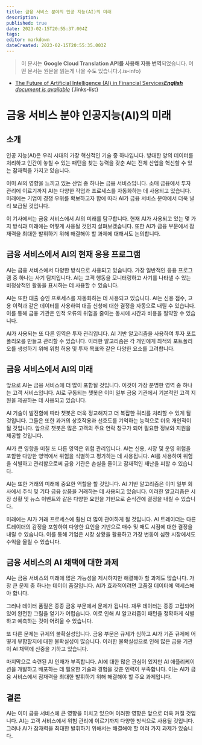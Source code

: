 ```yaml
---
title: 금융 서비스 분야의 인공 지능(AI)의 미래
description: 
published: true
date: 2023-02-15T20:55:37.004Z
tags: 
editor: markdown
dateCreated: 2023-02-15T20:55:35.003Z
---
```


> 이 문서는 **Google Cloud Translation API를 사용해 자동 번역**되었습니다.
어떤 문서는 원문을 읽는게 나을 수도 있습니다.{.is-info}



- [The Future of Artificial Intelligence (AI) in Financial Services***English** document is available*](/en/Knowledge-base/Common/the-future-of-artificial-intelligence-ai-in-financial-services)
{.links-list}


# 금융 서비스 분야 인공지능(AI)의 미래

## 소개

인공 지능(AI)은 우리 시대의 가장 혁신적인 기술 중 하나입니다. 방대한 양의 데이터를 처리하고 인간이 놓칠 수 있는 패턴을 찾는 능력을 갖춘 AI는 전체 산업을 혁신할 수 있는 잠재력을 가지고 있습니다.

이미 AI의 영향을 느끼고 있는 산업 중 하나는 금융 서비스입니다. 소매 금융에서 투자 관리에 이르기까지 AI는 다양한 작업과 프로세스를 자동화하는 데 사용되고 있습니다. 미래에는 기업이 경쟁 우위를 확보하고자 함에 따라 AI가 금융 서비스 분야에서 더욱 널리 보급될 것입니다.

이 기사에서는 금융 서비스에서 AI의 미래를 탐구합니다. 현재 AI가 사용되고 있는 몇 가지 방식과 미래에는 어떻게 사용될 것인지 살펴보겠습니다. 또한 AI가 금융 부문에서 잠재력을 최대한 발휘하기 위해 해결해야 할 과제에 대해서도 논의합니다.

## 금융 서비스에서 AI의 현재 응용 프로그램

AI는 금융 서비스에서 다양한 방식으로 사용되고 있습니다. 가장 일반적인 응용 프로그램 중 하나는 사기 탐지입니다. AI는 고객 행동을 모니터링하고 사기를 나타낼 수 있는 비정상적인 활동을 표시하는 데 사용할 수 있습니다.

 AI는 또한 대출 승인 프로세스를 자동화하는 데 사용되고 있습니다. AI는 신용 점수, 고용 이력과 같은 데이터를 사용하여 대출 신청에 대한 결정을 자동으로 내릴 수 있습니다. 이를 통해 금융 기관은 인적 오류의 위험을 줄이는 동시에 시간과 비용을 절약할 수 있습니다.

AI가 사용되는 또 다른 영역은 투자 관리입니다. AI 기반 알고리즘을 사용하여 투자 포트폴리오를 만들고 관리할 수 있습니다. 이러한 알고리즘은 각 개인에게 최적의 포트폴리오를 생성하기 위해 위험 허용 및 투자 목표와 같은 다양한 요소를 고려합니다.

## 금융 서비스에서 AI의 미래

앞으로 AI는 금융 서비스에 더 많이 포함될 것입니다. 이것이 가장 분명한 영역 중 하나는 고객 서비스입니다. AI로 구동되는 챗봇은 이미 일부 금융 기관에서 기본적인 고객 지원을 제공하는 데 사용되고 있습니다.

AI 기술이 발전함에 따라 챗봇은 더욱 정교해지고 더 복잡한 쿼리를 처리할 수 있게 될 것입니다. 그들은 또한 과거의 상호작용과 선호도를 기억하는 능력으로 더욱 개인적이 될 것입니다. 앞으로 챗봇은 많은 고객의 주요 연락 창구가 되어 필요한 정보와 지원을 제공할 것입니다.

AI가 큰 영향을 미칠 또 다른 영역은 위험 관리입니다. AI는 신용, 시장 및 운영 위험을 포함한 다양한 영역에서 위험을 식별하고 평가하는 데 사용됩니다. AI를 사용하여 위험을 식별하고 관리함으로써 금융 기관은 손실을 줄이고 잠재적인 재난을 피할 수 있습니다.

AI는 또한 거래의 미래에 중요한 역할을 할 것입니다. AI 기반 알고리즘은 이미 일부 회사에서 주식 및 기타 금융 상품을 거래하는 데 사용되고 있습니다. 이러한 알고리즘은 시장 상황 및 뉴스 이벤트와 같은 다양한 요인을 기반으로 순식간에 결정을 내릴 수 있습니다.

미래에는 AI가 거래 프로세스에 훨씬 더 많이 관여하게 될 것입니다. AI 트레이더는 다른 트레이더의 감정을 포함하여 다양한 요인을 기반으로 매수 및 매도 시점에 대한 결정을 내릴 수 있습니다. 이를 통해 기업은 시장 상황을 활용하고 가장 변동이 심한 시장에서도 수익을 올릴 수 있습니다.

## 금융 서비스의 AI 채택에 대한 과제

AI는 금융 서비스의 미래에 많은 가능성을 제시하지만 해결해야 할 과제도 많습니다. 가장 큰 문제 중 하나는 데이터 품질입니다. AI가 효과적이려면 고품질 데이터에 액세스해야 합니다.

그러나 데이터 품질은 종종 금융 부문에서 문제가 됩니다. 재무 데이터는 종종 고립되어 있어 완전한 그림을 얻기가 어렵습니다. 이로 인해 AI 알고리즘이 패턴을 정확하게 식별하고 예측하는 것이 어려울 수 있습니다.

또 다른 문제는 규제의 불확실성입니다. 금융 부문은 규제가 심하고 AI가 기존 규제에 어떻게 부합할지에 대한 불확실성이 많습니다. 이러한 불확실성으로 인해 많은 금융 기관이 AI 채택에 신중을 기하고 있습니다.

마지막으로 숙련된 AI 인재가 부족합니다. AI에 대한 많은 관심이 있지만 AI 애플리케이션을 개발하고 배포하는 데 필요한 기술과 경험을 갖춘 인력이 부족합니다. 이는 AI가 금융 서비스에서 잠재력을 최대한 발휘하기 위해 해결해야 할 주요 과제입니다.

## 결론

AI는 이미 금융 서비스에 큰 영향을 미치고 있으며 이러한 영향은 앞으로 더욱 커질 것입니다. AI는 고객 서비스에서 위험 관리에 이르기까지 다양한 방식으로 사용될 것입니다. 그러나 AI가 잠재력을 최대한 발휘하기 위해서는 해결해야 할 여러 가지 과제가 있습니다.